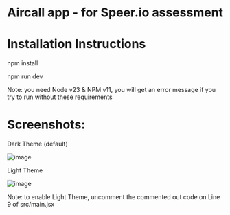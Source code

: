 # Aircall app - for Speer.io assessment

# Installation Instructions
npm install

npm run dev

Note: you need Node v23 & NPM v11, you will get an error message if you try to run without these requirements

# Screenshots:
Dark Theme (default)

![image](https://github.com/user-attachments/assets/f64699c1-e9af-4c0c-ab81-d67a0c633883)

Light Theme

![image](https://github.com/user-attachments/assets/3d19fdaa-95e4-4808-80c7-72c90bb07d9f)

Note: to enable Light Theme, uncomment the commented out code on Line 9 of src/main.jsx

